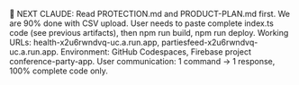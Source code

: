 🚨 NEXT CLAUDE: Read PROTECTION.md and PRODUCT-PLAN.md first. We are 90% done with CSV upload. User needs to paste complete index.ts code (see previous artifacts), then npm run build, npm run deploy. Working URLs: health-x2u6rwndvq-uc.a.run.app, partiesfeed-x2u6rwndvq-uc.a.run.app. Environment: GitHub Codespaces, Firebase project conference-party-app. User communication: 1 command → 1 response, 100% complete code only.
